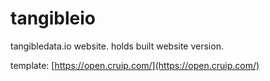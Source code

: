 # tangibleio
tangibledata.io website. holds built website version.

template: [https://open.cruip.com/](https://open.cruip.com/)
